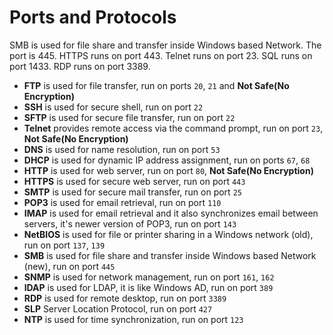 # Ports and Protocols

SMB is used for file share and transfer inside Windows based Network. The port is 445.
HTTPS runs on port 443.
Telnet runs on port 23.
SQL runs on port 1433.
RDP runs on port 3389.

- **FTP** is used for file transfer, run on ports `20`, `21` and **Not Safe(No Encryption)**
- **SSH** is used for secure shell, run on port `22`
- **SFTP** is used for secure file transfer, run on port `22`
- **Telnet** provides remote access via the command prompt, run on port `23`, **Not Safe(No Encryption)**
- **DNS** is used for name resolution, run on port `53`
- **DHCP** is used for dynamic IP address assignment, run on ports `67`, `68`
- **HTTP** is used for web server, run on port `80`, **Not Safe(No Encryption)**
- **HTTPS** is used for secure web server, run on port `443`
- **SMTP** is used for secure mail transfer, run on port `25`
- **POP3** is used for email retrieval, run on port `110`
- **IMAP** is used for email retrieval and it also synchronizes email between servers, it's newer version of POP3, run on port `143`
- **NetBIOS** is used for file or printer sharing in a Windows network (old), run on port `137`, `139` 
- **SMB** is used for file share and transfer inside Windows based Network (new), run on port `445`
- **SNMP** is used for network management, run on port `161`, `162`
- **lDAP** is used for LDAP, it is like Windows AD, run on port `389`
- **RDP** is used for remote desktop, run on port `3389`
- **SLP** Server Location Protocol, run on port `427`
- **NTP** is used for time synchronization, run on port `123`